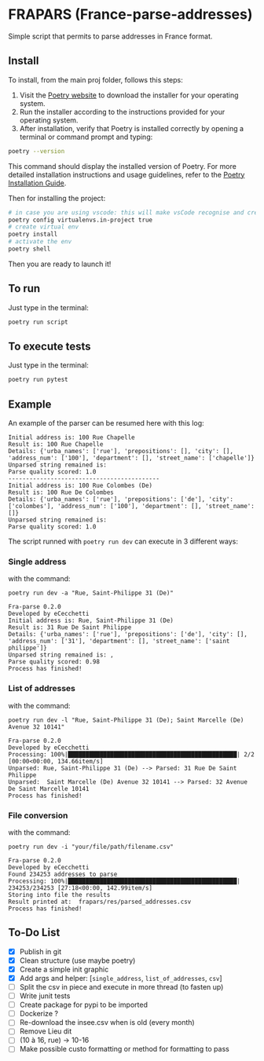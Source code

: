 # FRAPARS (France-parse-addresses)

Simple script that permits to parse addresses in France format.

## Install

To install, from the main proj folder, follows this steps:

1. Visit the [Poetry website](https://python-poetry.org/) to download the installer for your operating system.
2. Run the installer according to the instructions provided for your operating system.
3. After installation, verify that Poetry is installed correctly by opening a terminal or command prompt and typing:

```bash
poetry --version
```

This command should display the installed version of Poetry.
For more detailed installation instructions and usage guidelines, refer to the [Poetry Installation Guide](https://python-poetry.org/docs/).

Then for installing the project:

```bash
# in case you are using vscode: this will make vsCode recognise and create the .venv 
poetry config virtualenvs.in-project true
# create virtual env
poetry install
# activate the env
poetry shell
```

Then you are ready to launch it!

## To run

Just type in the terminal:

```bash
poetry run script
```

## To execute tests

Just type in the terminal:

```bash
poetry run pytest
```

## Example

An example of the parser can be resumed here with this log:

```text
Initial address is: 100 Rue Chapelle
Result is: 100 Rue Chapelle 
Details: {'urba_names': ['rue'], 'prepositions': [], 'city': [], 'address_num': ['100'], 'department': [], 'street_name': ['chapelle']}
Unparsed string remained is: 
Parse quality scored: 1.0
-------------------------------------------
Initial address is: 100 Rue Colombes (De)
Result is: 100 Rue De Colombes 
Details: {'urba_names': ['rue'], 'prepositions': ['de'], 'city': ['colombes'], 'address_num': ['100'], 'department': [], 'street_name': []}
Unparsed string remained is: 
Parse quality scored: 1.0
```

The script runned with `poetry run dev` can execute in 3 different ways:

### Single address

with the command:

`poetry run dev -a "Rue, Saint-Philippe 31 (De)"`

```text
Fra-parse 0.2.0
Developed by eCecchetti
Initial address is: Rue, Saint-Philippe 31 (De)
Result is: 31 Rue De Saint Philippe 
Details: {'urba_names': ['rue'], 'prepositions': ['de'], 'city': [], 'address_num': ['31'], 'department': [], 'street_name': ['saint philippe']}
Unparsed string remained is: ,
Parse quality scored: 0.98
Process has finished!
```

### List of addresses

with the command:

`poetry run dev -l "Rue, Saint-Philippe 31 (De); Saint Marcelle (De) Avenue 32 10141"`

```text
Fra-parse 0.2.0
Developed by eCecchetti
Processing: 100%|████████████████████████████████████████████████| 2/2 [00:00<00:00, 134.66item/s]
Unparsed: Rue, Saint-Philippe 31 (De) --> Parsed: 31 Rue De Saint Philippe
Unparsed:  Saint Marcelle (De) Avenue 32 10141 --> Parsed: 32 Avenue De Saint Marcelle 10141
Process has finished!
```

### File conversion

with the command:

`poetry run dev -i "your/file/path/filename.csv"`

```text
Fra-parse 0.2.0
Developed by eCecchetti
Found 234253 addresses to parse
Processing: 100%|████████████████████████████████████████████████| 234253/234253 [27:18<00:00, 142.99item/s]
Storing into file the results
Result printed at:  frapars/res/parsed_addresses.csv
Process has finished!
```

## To-Do List

- [x] Publish in git
- [x] Clean structure (use maybe poetry)
- [x] Create a simple init graphic
- [x] Add args and helper: [`single_address`, `list_of_addresses`, `csv`]
- [ ] Split the csv in piece and execute in more thread  (to fasten up)
- [ ] Write junit tests
- [ ] Create package for pypi to be imported
- [ ] Dockerize ?
- [ ] Re-download the insee.csv when is old (every month)
- [ ] Remove Lieu dit
- [ ] (10 à 16, rue) -> 10-16
- [ ] Make possible custo formatting or method for formatting to pass
